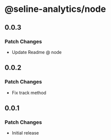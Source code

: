 # @seline-analytics/node

## 0.0.3

### Patch Changes

- Update Readme @ node

## 0.0.2

### Patch Changes

- Fix track method

## 0.0.1

### Patch Changes

- Initial release
